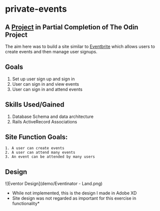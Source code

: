 # private-events

## A [Project](www.theodinproject.com/courses/ruby-on-rails/lessons/associations) in Partial Completion of The Odin Project

The aim here was to build a site similar to [Eventbrite](www.eventbrite.com) which allows users to create events and then manage user signups.

## Goals
1. Set up user sign up and sign in
2. User can sign in and view events
3. User can sign in and attend events

## Skills Used/Gained
1. Database Schema and data architecture
2. Rails ActiveRecord Associations

## Site Function Goals:
    1. A user can create events
    2. A user can attend many events
    3. An event can be attended by many users

## Design
![Eventor Design](demo/Eventinator - Land.png)
- While not implemented, this is the design I made in Adobe XD
- Site design was not regarded as important for this exercise in functionality*
 
